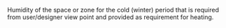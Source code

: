 ﻿Humidity of the space or zone for the cold (winter) period that is required from user/designer view point and provided as requirement for heating.
